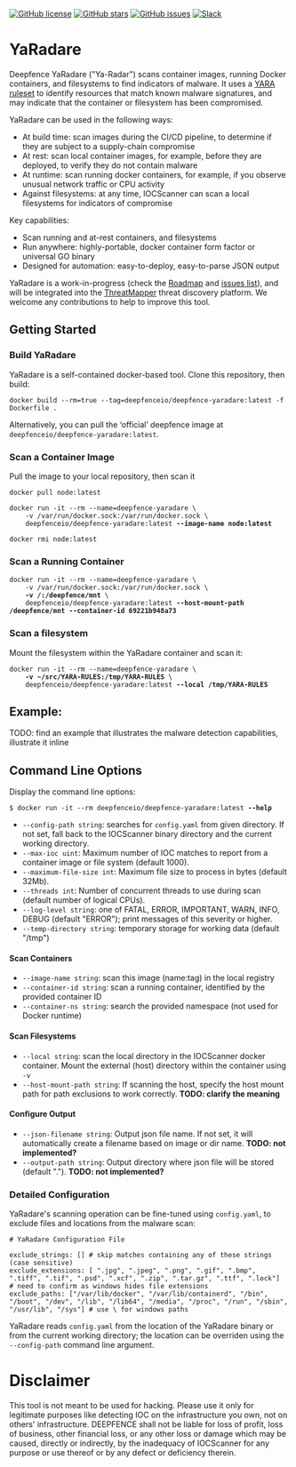 [![GitHub license](https://img.shields.io/github/license/deepfence/YaRadare)](https://github.com/deepfence/YaRadare/blob/master/LICENSE)
[![GitHub stars](https://img.shields.io/github/stars/deepfence/YaRadare)](https://github.com/deepfence/YaRadare/stargazers)
[![GitHub issues](https://img.shields.io/github/issues/deepfence/YaRadare)](https://github.com/deepfence/YaRadare/issues)
[![Slack](https://img.shields.io/badge/slack-@deepfence-blue.svg?logo=slack)](https://join.slack.com/t/deepfence-community/shared_invite/zt-podmzle9-5X~qYx8wMaLt9bGWwkSdgQ)


# YaRadare

Deepfence YaRadare ("Ya-Radar") scans container images, running Docker containers, and filesystems to find indicators of malware. It uses a [YARA ruleset](https://virustotal.github.io/yara/) to identify resources that match known malware signatures, and may indicate that the container or filesystem has been compromised.

YaRadare can be used in the following ways:

 * At build time: scan images during the CI/CD pipeline, to determine if they are subject to a supply-chain compromise
 * At rest: scan local container images, for example, before they are deployed, to verify they do not contain malware
 * At runtime: scan running docker containers, for example, if you observe unusual network traffic or CPU activity
 * Against filesystems: at any time, IOCScanner can scan a local filesystems for indicators of compromise

Key capabilities:

 * Scan running and at-rest containers, and filesystems
 * Run anywhere: highly-portable, docker container form factor or universal GO binary
 * Designed for automation: easy-to-deploy, easy-to-parse JSON output

YaRadare is a work-in-progress (check the [Roadmap](https://github.com/orgs/deepfence/projects/3) and [issues list](issues)), and will be integrated into the [ThreatMapper](/deepfence/ThreatMapper) threat discovery platform.  We welcome any contributions to help to improve this tool.

## Getting Started

### Build YaRadare

YaRadare is a self-contained docker-based tool. Clone this repository, then build:

```
docker build --rm=true --tag=deepfenceio/deepfence-yaradare:latest -f Dockerfile .
```

Alternatively, you can pull the ‘official’ deepfence image at `deepfenceio/deepfence-yaradare:latest`.

### Scan a Container Image

Pull the image to your local repository, then scan it

<pre><code>docker pull node:latest

docker run -it --rm --name=deepfence-yaradare \
    -v /var/run/docker.sock:/var/run/docker.sock \
    deepfenceio/deepfence-yaradare:latest <b>--image-name node:latest</b>

docker rmi node:latest
</code></pre>

### Scan a Running Container

<pre><code>docker run -it --rm --name=deepfence-yaradare \
    -v /var/run/docker.sock:/var/run/docker.sock \
    <b>-v /:/deepfence/mnt</b> \
    deepfenceio/deepfence-yaradare:latest <b>--host-mount-path /deepfence/mnt --container-id 69221b948a73</b>
</code></pre>

### Scan a filesystem

Mount the filesystem within the YaRadare container and scan it:

<pre><code>docker run -it --rm --name=deepfence-yaradare \
    <b>-v ~/src/YARA-RULES:/tmp/YARA-RULES</b> \
    deepfenceio/deepfence-yaradare:latest <b>--local /tmp/YARA-RULES</b>
</code></pre>

## Example:

TODO: find an example that illustrates the malware detection capabilities, illustrate it inline


## Command Line Options

Display the command line options:

<pre><code>$ docker run -it --rm deepfenceio/deepfence-yaradare:latest <b>--help</b></code></pre>

 * `--config-path string`: searches for `config.yaml` from given directory. If not set, fall back to the IOCScanner binary directory and the current working directory.
 * `--max-ioc uint`: Maximum number of IOC matches to report from a container image or file system (default 1000).
 * `--maximum-file-size int`:	Maximum file size to process in bytes (default 32Mb).
 * `--threads int`:	Number of concurrent threads to use during scan (default number of logical CPUs).
 * `--log-level string`: one of FATAL, ERROR, IMPORTANT, WARN, INFO, DEBUG (default "ERROR"); print messages of this severity or higher.
 * `--temp-directory string`: temporary storage for working data (default "/tmp")

#### Scan Containers

 * `--image-name string`: scan this image (name:tag) in the local registry
 * `--container-id string`: scan a running container, identified by the provided container ID
 * `--container-ns string`: search the provided namespace (not used for Docker runtime)

#### Scan Filesystems

 * `--local string`: scan the local directory in the IOCScanner docker container.  Mount the external (host) directory within the container using `-v`
 * `--host-mount-path string`: If scanning the host, specify the host mount path for path exclusions to work correctly.  **TODO: clarify the meaning**

#### Configure Output

 * `--json-filename string`: Output json file name. If not set, it will automatically create a filename based on image or dir name. **TODO: not implemented?**
 * `--output-path string`: Output directory where json file will be stored (default "."). **TODO: not implemented?**

### Detailed Configuration

YaRadare's scanning operation can be fine-tuned using `config.yaml`, to exclude files and locations from the malware scan:

```
# YaRadare Configuration File

exclude_strings: [] # skip matches containing any of these strings (case sensitive)
exclude_extensions: [ ".jpg", ".jpeg", ".png", ".gif", ".bmp", ".tiff", ".tif", ".psd", ".xcf", ".zip", ".tar.gz", ".ttf", ".lock"] 
# need to confirm as windows hides file extensions
exclude_paths: ["/var/lib/docker", "/var/lib/containerd", "/bin", "/boot", "/dev", "/lib", "/lib64", "/media", "/proc", "/run", "/sbin", "/usr/lib", "/sys"] # use \ for windows paths
```

YaRadare reads `config.yaml` from the location of the YaRadare binary or from the current working directory; the location can be overriden using the `--config-path` command line argument.


# Disclaimer

This tool is not meant to be used for hacking. Please use it only for legitimate purposes like detecting IOC on the infrastructure you own, not on others' infrastructure. DEEPFENCE shall not be liable for loss of profit, loss of business, other financial loss, or any other loss or damage which may be caused, directly or indirectly, by the inadequacy of IOCScanner for any purpose or use thereof or by any defect or deficiency therein.
